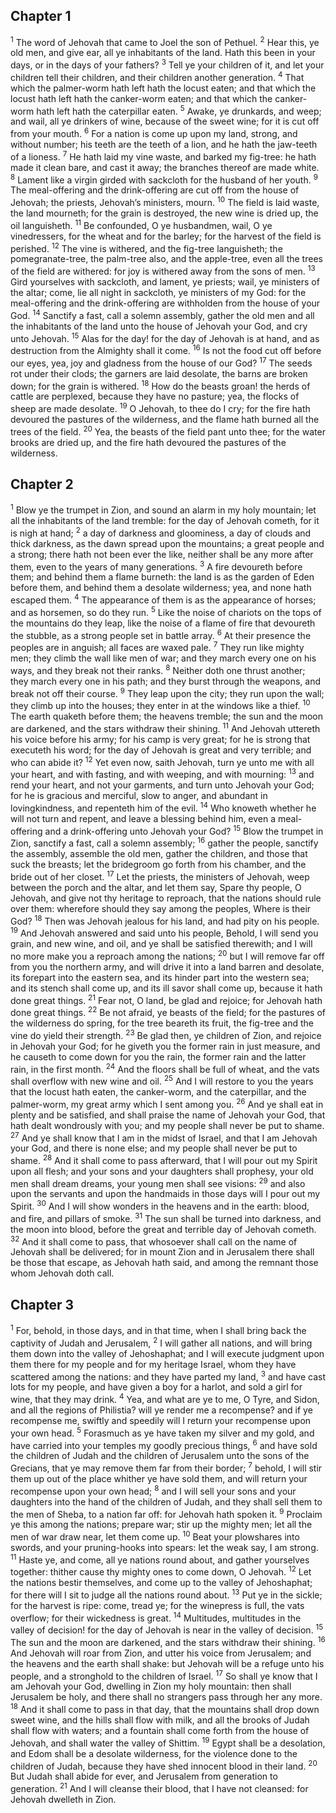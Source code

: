 ## Chapter 1

<sup>1</sup> The word of Jehovah that came to Joel the son of Pethuel.
<sup>2</sup> Hear this, ye old men, and give ear, all ye inhabitants of the land. Hath this been in your days, or in the days of your fathers?
<sup>3</sup> Tell ye your children of it, and let your children tell their children, and their children another generation.
<sup>4</sup> That which the palmer-worm hath left hath the locust eaten; and that which the locust hath left hath the canker-worm eaten; and that which the canker-worm hath left hath the caterpillar eaten.
<sup>5</sup> Awake, ye drunkards, and weep; and wail, all ye drinkers of wine, because of the sweet wine; for it is cut off from your mouth.
<sup>6</sup> For a nation is come up upon my land, strong, and without number; his teeth are the teeth of a lion, and he hath the jaw-teeth of a lioness.
<sup>7</sup> He hath laid my vine waste, and barked my fig-tree: he hath made it clean bare, and cast it away; the branches thereof are made white.
<sup>8</sup> Lament like a virgin girded with sackcloth for the husband of her youth.
<sup>9</sup> The meal-offering and the drink-offering are cut off from the house of Jehovah; the priests, Jehovah’s ministers, mourn.
<sup>10</sup> The field is laid waste, the land mourneth; for the grain is destroyed, the new wine is dried up, the oil languisheth.
<sup>11</sup> Be confounded, O ye husbandmen, wail, O ye vinedressers, for the wheat and for the barley; for the harvest of the field is perished.
<sup>12</sup> The vine is withered, and the fig-tree languisheth; the pomegranate-tree, the palm-tree also, and the apple-tree, even all the trees of the field are withered: for joy is withered away from the sons of men.
<sup>13</sup> Gird yourselves with sackcloth, and lament, ye priests; wail, ye ministers of the altar; come, lie all night in sackcloth, ye ministers of my God: for the meal-offering and the drink-offering are withholden from the house of your God.
<sup>14</sup> Sanctify a fast, call a solemn assembly, gather the old men and all the inhabitants of the land unto the house of Jehovah your God, and cry unto Jehovah.
<sup>15</sup> Alas for the day! for the day of Jehovah is at hand, and as destruction from the Almighty shall it come.
<sup>16</sup> Is not the food cut off before our eyes, yea, joy and gladness from the house of our God?
<sup>17</sup> The seeds rot under their clods; the garners are laid desolate, the barns are broken down; for the grain is withered.
<sup>18</sup> How do the beasts groan! the herds of cattle are perplexed, because they have no pasture; yea, the flocks of sheep are made desolate.
<sup>19</sup> O Jehovah, to thee do I cry; for the fire hath devoured the pastures of the wilderness, and the flame hath burned all the trees of the field.
<sup>20</sup> Yea, the beasts of the field pant unto thee; for the water brooks are dried up, and the fire hath devoured the pastures of the wilderness.
## Chapter 2

<sup>1</sup> Blow ye the trumpet in Zion, and sound an alarm in my holy mountain; let all the inhabitants of the land tremble: for the day of Jehovah cometh, for it is nigh at hand;
<sup>2</sup> a day of darkness and gloominess, a day of clouds and thick darkness, as the dawn spread upon the mountains; a great people and a strong; there hath not been ever the like, neither shall be any more after them, even to the years of many generations.
<sup>3</sup> A fire devoureth before them; and behind them a flame burneth: the land is as the garden of Eden before them, and behind them a desolate wilderness; yea, and none hath escaped them.
<sup>4</sup> The appearance of them is as the appearance of horses; and as horsemen, so do they run.
<sup>5</sup> Like the noise of chariots on the tops of the mountains do they leap, like the noise of a flame of fire that devoureth the stubble, as a strong people set in battle array.
<sup>6</sup> At their presence the peoples are in anguish; all faces are waxed pale.
<sup>7</sup> They run like mighty men; they climb the wall like men of war; and they march every one on his ways, and they break not their ranks.
<sup>8</sup> Neither doth one thrust another; they march every one in his path; and they burst through the weapons, and break not off their course.
<sup>9</sup> They leap upon the city; they run upon the wall; they climb up into the houses; they enter in at the windows like a thief.
<sup>10</sup> The earth quaketh before them; the heavens tremble; the sun and the moon are darkened, and the stars withdraw their shining.
<sup>11</sup> And Jehovah uttereth his voice before his army; for his camp is very great; for he is strong that executeth his word; for the day of Jehovah is great and very terrible; and who can abide it?
<sup>12</sup> Yet even now, saith Jehovah, turn ye unto me with all your heart, and with fasting, and with weeping, and with mourning:
<sup>13</sup> and rend your heart, and not your garments, and turn unto Jehovah your God; for he is gracious and merciful, slow to anger, and abundant in lovingkindness, and repenteth him of the evil.
<sup>14</sup> Who knoweth whether he will not turn and repent, and leave a blessing behind him, even a meal-offering and a drink-offering unto Jehovah your God?
<sup>15</sup> Blow the trumpet in Zion, sanctify a fast, call a solemn assembly;
<sup>16</sup> gather the people, sanctify the assembly, assemble the old men, gather the children, and those that suck the breasts; let the bridegroom go forth from his chamber, and the bride out of her closet.
<sup>17</sup> Let the priests, the ministers of Jehovah, weep between the porch and the altar, and let them say, Spare thy people, O Jehovah, and give not thy heritage to reproach, that the nations should rule over them: wherefore should they say among the peoples, Where is their God?
<sup>18</sup> Then was Jehovah jealous for his land, and had pity on his people.
<sup>19</sup> And Jehovah answered and said unto his people, Behold, I will send you grain, and new wine, and oil, and ye shall be satisfied therewith; and I will no more make you a reproach among the nations;
<sup>20</sup> but I will remove far off from you the northern army, and will drive it into a land barren and desolate, its forepart into the eastern sea, and its hinder part into the western sea; and its stench shall come up, and its ill savor shall come up, because it hath done great things.
<sup>21</sup> Fear not, O land, be glad and rejoice; for Jehovah hath done great things.
<sup>22</sup> Be not afraid, ye beasts of the field; for the pastures of the wilderness do spring, for the tree beareth its fruit, the fig-tree and the vine do yield their strength.
<sup>23</sup> Be glad then, ye children of Zion, and rejoice in Jehovah your God; for he giveth you the former rain in just measure, and he causeth to come down for you the rain, the former rain and the latter rain, in the first month.
<sup>24</sup> And the floors shall be full of wheat, and the vats shall overflow with new wine and oil.
<sup>25</sup> And I will restore to you the years that the locust hath eaten, the canker-worm, and the caterpillar, and the palmer-worm, my great army which I sent among you.
<sup>26</sup> And ye shall eat in plenty and be satisfied, and shall praise the name of Jehovah your God, that hath dealt wondrously with you; and my people shall never be put to shame.
<sup>27</sup> And ye shall know that I am in the midst of Israel, and that I am Jehovah your God, and there is none else; and my people shall never be put to shame.
<sup>28</sup> And it shall come to pass afterward, that I will pour out my Spirit upon all flesh; and your sons and your daughters shall prophesy, your old men shall dream dreams, your young men shall see visions:
<sup>29</sup> and also upon the servants and upon the handmaids in those days will I pour out my Spirit.
<sup>30</sup> And I will show wonders in the heavens and in the earth: blood, and fire, and pillars of smoke.
<sup>31</sup> The sun shall be turned into darkness, and the moon into blood, before the great and terrible day of Jehovah cometh.
<sup>32</sup> And it shall come to pass, that whosoever shall call on the name of Jehovah shall be delivered; for in mount Zion and in Jerusalem there shall be those that escape, as Jehovah hath said, and among the remnant those whom Jehovah doth call.
## Chapter 3

<sup>1</sup> For, behold, in those days, and in that time, when I shall bring back the captivity of Judah and Jerusalem,
<sup>2</sup> I will gather all nations, and will bring them down into the valley of Jehoshaphat; and I will execute judgment upon them there for my people and for my heritage Israel, whom they have scattered among the nations: and they have parted my land,
<sup>3</sup> and have cast lots for my people, and have given a boy for a harlot, and sold a girl for wine, that they may drink.
<sup>4</sup> Yea, and what are ye to me, O Tyre, and Sidon, and all the regions of Philistia? will ye render me a recompense? and if ye recompense me, swiftly and speedily will I return your recompense upon your own head.
<sup>5</sup> Forasmuch as ye have taken my silver and my gold, and have carried into your temples my goodly precious things,
<sup>6</sup> and have sold the children of Judah and the children of Jerusalem unto the sons of the Grecians, that ye may remove them far from their border;
<sup>7</sup> behold, I will stir them up out of the place whither ye have sold them, and will return your recompense upon your own head;
<sup>8</sup> and I will sell your sons and your daughters into the hand of the children of Judah, and they shall sell them to the men of Sheba, to a nation far off: for Jehovah hath spoken it.
<sup>9</sup> Proclaim ye this among the nations; prepare war; stir up the mighty men; let all the men of war draw near, let them come up.
<sup>10</sup> Beat your plowshares into swords, and your pruning-hooks into spears: let the weak say, I am strong.
<sup>11</sup> Haste ye, and come, all ye nations round about, and gather yourselves together: thither cause thy mighty ones to come down, O Jehovah.
<sup>12</sup> Let the nations bestir themselves, and come up to the valley of Jehoshaphat; for there will I sit to judge all the nations round about.
<sup>13</sup> Put ye in the sickle; for the harvest is ripe: come, tread ye; for the winepress is full, the vats overflow; for their wickedness is great.
<sup>14</sup> Multitudes, multitudes in the valley of decision! for the day of Jehovah is near in the valley of decision.
<sup>15</sup> The sun and the moon are darkened, and the stars withdraw their shining.
<sup>16</sup> And Jehovah will roar from Zion, and utter his voice from Jerusalem; and the heavens and the earth shall shake: but Jehovah will be a refuge unto his people, and a stronghold to the children of Israel.
<sup>17</sup> So shall ye know that I am Jehovah your God, dwelling in Zion my holy mountain: then shall Jerusalem be holy, and there shall no strangers pass through her any more.
<sup>18</sup> And it shall come to pass in that day, that the mountains shall drop down sweet wine, and the hills shall flow with milk, and all the brooks of Judah shall flow with waters; and a fountain shall come forth from the house of Jehovah, and shall water the valley of Shittim.
<sup>19</sup> Egypt shall be a desolation, and Edom shall be a desolate wilderness, for the violence done to the children of Judah, because they have shed innocent blood in their land.
<sup>20</sup> But Judah shall abide for ever, and Jerusalem from generation to generation.
<sup>21</sup> And I will cleanse their blood, that I have not cleansed: for Jehovah dwelleth in Zion.